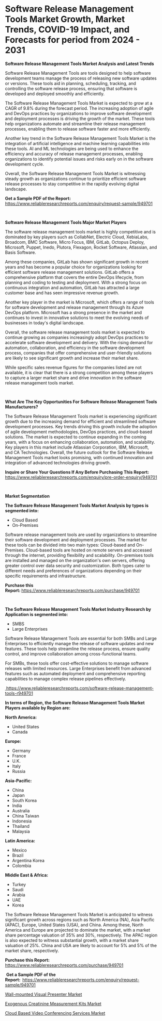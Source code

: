 <p><h1>Software Release Management Tools Market Growth, Market Trends, COVID-19 Impact, and Forecasts for period from 2024 - 2031</h1></p><p><strong>Software Release Management Tools Market Analysis and Latest Trends</strong></p>
<p><p>Software Release Management Tools are tools designed to help software development teams manage the process of releasing new software updates or versions. These tools aid in planning, scheduling, tracking, and controlling the software release process, ensuring that software is developed and deployed smoothly and efficiently.</p><p>The Software Release Management Tools Market is expected to grow at a CAGR of 9.8% during the forecast period. The increasing adoption of agile and DevOps practices by organizations to improve software development and deployment processes is driving the growth of the market. These tools help organizations automate and streamline their release management processes, enabling them to release software faster and more efficiently.</p><p>Another key trend in the Software Release Management Tools Market is the integration of artificial intelligence and machine learning capabilities into these tools. AI and ML technologies are being used to enhance the efficiency and accuracy of release management processes, enabling organizations to identify potential issues and risks early on in the software development cycle.</p><p>Overall, the Software Release Management Tools Market is witnessing steady growth as organizations continue to prioritize efficient software release processes to stay competitive in the rapidly evolving digital landscape.</p></p>
<p><strong>Get a Sample PDF of the Report:&nbsp;</strong> <a href="https://www.reliableresearchreports.com/enquiry/request-sample/949701">https://www.reliableresearchreports.com/enquiry/request-sample/949701</a></p>
<p>&nbsp;</p>
<p><strong>Software Release Management Tools Major Market Players</strong></p>
<p><p>The software release management tools market is highly competitive and is dominated by key players such as CollabNet, Electric Cloud, XebiaLabs, Broadcom, BMC Software, Micro Focus, IBM, GitLab, Octopus Deploy, Microsoft, Puppet, Inedo, Plutora, Flexagon, Rocket Software, Atlassian, and Basis Software.</p><p>Among these companies, GitLab has shown significant growth in recent years and has become a popular choice for organizations looking for efficient software release management solutions. GitLab offers a comprehensive platform that covers the entire DevOps lifecycle, from planning and coding to testing and deployment. With a strong focus on continuous integration and automation, GitLab has attracted a large customer base and has seen impressive revenue growth.</p><p>Another key player in the market is Microsoft, which offers a range of tools for software development and release management through its Azure DevOps platform. Microsoft has a strong presence in the market and continues to invest in innovative solutions to meet the evolving needs of businesses in today's digital landscape.</p><p>Overall, the software release management tools market is expected to continue growing as companies increasingly adopt DevOps practices to accelerate software development and delivery. With the rising demand for automation, collaboration, and efficiency in the software development process, companies that offer comprehensive and user-friendly solutions are likely to see significant growth and increase their market share. </p><p>While specific sales revenue figures for the companies listed are not available, it is clear that there is a strong competition among these players to capture a larger market share and drive innovation in the software release management tools market.</p></p>
<p>&nbsp;</p>
<p><strong>What Are The Key Opportunities For Software Release Management Tools Manufacturers?</strong></p>
<p><p>The Software Release Management Tools market is experiencing significant growth due to the increasing demand for efficient and streamlined software development processes. Key trends driving this growth include the adoption of agile development methodologies, DevOps practices, and cloud-based solutions. The market is expected to continue expanding in the coming years, with a focus on enhancing collaboration, automation, and scalability. Key players in this market include Atlassian Corporation, IBM, Microsoft, and CA Technologies. Overall, the future outlook for the Software Release Management Tools market looks promising, with continued innovation and integration of advanced technologies driving growth.</p></p>
<p><strong>Inquire or Share Your Questions If Any Before Purchasing This Report:</strong> <a href="https://www.reliableresearchreports.com/enquiry/pre-order-enquiry/949701">https://www.reliableresearchreports.com/enquiry/pre-order-enquiry/949701</a></p>
<p>&nbsp;</p>
<p><strong>Market Segmentation</strong></p>
<p><strong>The Software Release Management Tools Market Analysis by types is segmented into:</strong></p>
<p><ul><li>Cloud Based</li><li>On-Premises</li></ul></p>
<p><p>Software release management tools are used by organizations to streamline their software development and deployment processes. The market for these tools can be divided into two main types: Cloud-based and On-Premises. Cloud-based tools are hosted on remote servers and accessed through the internet, providing flexibility and scalability. On-premises tools are installed and managed on the organization's own servers, offering greater control over data security and customization. Both types cater to different needs and preferences of organizations depending on their specific requirements and infrastructure.</p></p>
<p><strong>Purchase this Report:&nbsp;</strong><a href="https://www.reliableresearchreports.com/purchase/949701">https://www.reliableresearchreports.com/purchase/949701</a></p>
<p>&nbsp;</p>
<p><strong>The Software Release Management Tools Market Industry Research by Application is segmented into:</strong></p>
<p><ul><li>SMBS</li><li>Large Enterprises</li></ul></p>
<p><p>Software Release Management Tools are essential for both SMBs and Large Enterprises to efficiently manage the release of software updates and new features. These tools help streamline the release process, ensure quality control, and improve collaboration among cross-functional teams. </p><p>For SMBs, these tools offer cost-effective solutions to manage software releases with limited resources. Large Enterprises benefit from advanced features such as automated deployment and comprehensive reporting capabilities to manage complex release pipelines effectively.</p></p>
<p><a href="https://www.reliableresearchreports.com/software-release-management-tools-r949701">&nbsp;https://www.reliableresearchreports.com/software-release-management-tools-r949701</a></p>
<p><strong>In terms of Region, the Software Release Management Tools Market Players available by Region are:</strong></p>
<p>
    <p> <strong> North America: </strong>
        <ul>
            <li>United States</li>
            <li>Canada</li>
        </ul>
        </p> 
    <p> <strong> Europe: </strong>
        <ul>
            <li>Germany</li>
            <li>France</li>
            <li>U.K.</li>
            <li>Italy</li>
            <li>Russia</li>
        </ul>
        </p> 
    <p> <strong> Asia-Pacific: </strong>
        <ul>
            <li>China</li>
            <li>Japan</li>
            <li>South Korea</li>
            <li>India</li>
            <li>Australia</li>
            <li>China Taiwan</li>
            <li>Indonesia</li>
            <li>Thailand</li>
            <li>Malaysia</li>
        </ul>
        </p> 
    <p> <strong> Latin America: </strong>
        <ul>
            <li>Mexico</li>
            <li>Brazil</li>
            <li>Argentina Korea</li>
            <li>Colombia</li>
        </ul>
        </p> 
    <p> <strong> Middle East & Africa: </strong>
        <ul>
            <li>Turkey</li>
            <li>Saudi</li>
            <li>Arabia</li>
            <li>UAE</li>
            <li>Korea</li>
        </ul>
    </p>
    </p>
<p><p>The Software Release Management Tools Market is anticipated to witness significant growth across regions such as North America (NA), Asia Pacific (APAC), Europe, United States (USA), and China. Among these, North America and Europe are projected to dominate the market, with a market share percentage valuation of 35% and 30%, respectively. The APAC region is also expected to witness substantial growth, with a market share valuation of 25%. China and USA are likely to account for 5% and 5% of the market share, respectively.</p></p>
<p><strong>Purchase this Report: </strong><a href="https://www.reliableresearchreports.com/purchase/949701">https://www.reliableresearchreports.com/purchase/949701</a></p>
<p>&nbsp;<strong>Get a Sample PDF of the Report:&nbsp;&nbsp;</strong><a href="https://www.reliableresearchreports.com/enquiry/request-sample/949701">https://www.reliableresearchreports.com/enquiry/request-sample/949701</a></p>
<p><strong></strong></p>
<p><p><a href="https://www.linkedin.com/pulse/wall-mounted-visual-presenter-market-trends-analysis--ukdve?trackingId=6CNgzAz7RcugoeZsQJz7vw%3D%3D">Wall-mounted Visual Presenter Market</a></p><p><a href="https://www.linkedin.com/pulse/exogenous-creatinine-measurement-kits-market-share-size-pvqee?trackingId=oKtHx7nHRz2kwjMmc7vD3g%3D%3D">Exogenous Creatinine Measurement Kits Market</a></p><p><a href="https://github.com/changoleonlaverguenzanoexiste/Market-Research-Report-List-4/blob/main/cloud-based-video-conferencing-services-market.md">Cloud Based Video Conferencing Services Market</a></p></p>